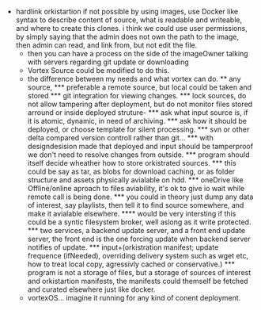 * hardlink orkistartion 
    if not possible by using images, use Docker like syntax to describe content of source,
    what is readable and writeable, and where to create this clones.
    i think we could use user permissions, by simply saying that the admin does not own the path to the image,
    then admin can read, and link from, but not edit the file.
    * then you can have a process on the side of the imageOwner talking with servers regarding git update or downloading 
    * Vortex Source could be modified to do this.
    * the difference between my needs and what vortex can do.
    ** any source, 
    *** preferable a remote source, but local could be taken and stored
    *** git integration for viewing changes.
    *** lock sources, do not allow tampering after deployment, but do not monitor files stored arround or inside deployed struture-
    *** ask what input source is, if it is atomic, dynamic, in need of archiving.
    *** ask how it should be deployed, or choose template for silent processing.
    *** svn or other delta compared version controll rather than git... 
    *** with designdesision made that deployed and input should be tamperproof we don't need to resolve changes from outside.
    *** program should itself decide wheather how to store orkistrated sources.
    *** this could be say as tar, as blobs for download caching, or as folder structure and assets physically avialable on hdd.
    *** oneDrive like Offline/online aproach to files aviability, it's ok to give io wait while remote call is being done.
    *** you could in theory just dump any data of interest, say playlists, then tell it to find source somewhere, and make it avialable elsewhere.
    **** would be very intersting if this could be a syntic filesystem broker, well aslong as it write protected.
    *** two services, a backend update server, and a front end update server, the front end is the one forcing update when backend server notifies of update.
    *** input+(orkistration manifest; update frequence (ifNeeded), overriding delivery system such as wget etc, how to treat local copy, agressivly cached or conservative.)
    *** program is not a storage of files, but a storage of sources of interest and orkistartion manifests, the manifests could themself be fetched and curated elsewhere just like docker.
    * vortexOS... imagine it running for any kind of conent deployment.